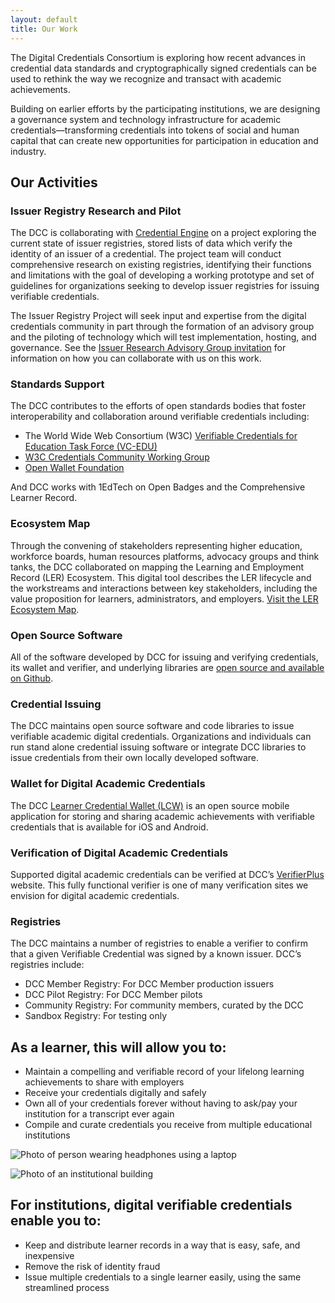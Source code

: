 ```yaml
---
layout: default
title: Our Work
---
```


The Digital Credentials Consortium is exploring how recent advances in credential data standards and cryptographically signed credentials can be used to rethink the way we recognize and transact with academic achievements.

Building on earlier efforts by the participating institutions, we are designing a governance system and technology infrastructure for academic credentials—transforming credentials into tokens of social and human capital that can create new opportunities for participation in education and industry. 


## Our Activities

### Issuer Registry Research and Pilot

The DCC is collaborating with [Credential Engine](https://credentialengine.org/) on a project exploring the current state of issuer registries, stored lists of data which verify the identity of an issuer of a credential. The project team will conduct comprehensive research on existing registries, identifying their functions and limitations with the goal of developing a working prototype and set of guidelines for organizations seeking to develop issuer registries for issuing verifiable credentials. 

The Issuer Registry Project will seek input and expertise from the digital credentials community in part through the formation of an advisory group and the piloting of technology which will test implementation, hosting, and governance. See the [Issuer Research Advisory Group invitation](https://wiki.dcconsortium.org/app/page/1mw_tUoyhqeigNYf8L47kbVx-p3KMAEL9XYHy5lsUGC4?p=1h1VJHHv2zSe0n9Ltg-KQevSuqWbGcExy) for information on how you can collaborate with us on this work. 


### Standards Support

The DCC contributes to the efforts of open standards bodies that foster interoperability and collaboration around verifiable credentials including:

* The World Wide Web Consortium (W3C) [Verifiable Credentials for Education Task Force (VC-EDU)](https://w3c-ccg.github.io/vc-ed/)
* [W3C Credentials Community Working Group](https://www.w3.org/community/credentials/)
* [Open Wallet Foundation](https://openwallet.foundation)

And DCC works with 1EdTech on Open Badges and the Comprehensive Learner Record.

### Ecosystem Map
Through the convening of stakeholders representing higher education, workforce boards, human resources platforms, advocacy groups and think tanks, the DCC collaborated on mapping the Learning and Employment Record (LER) Ecosystem. This digital tool describes the LER lifecycle and the workstreams and interactions between key stakeholders, including the value proposition for learners, administrators, and employers. [Visit the LER Ecosystem Map](https://lermap.t3networkhub.org/). 

### Open Source Software
All of the software developed by DCC for issuing and verifying credentials, its wallet and verifier, and underlying libraries are [open source and available on Github](https://github.com/digitalcredentials/).

### Credential Issuing
The DCC maintains open source software and code libraries to issue verifiable academic digital credentials. Organizations and individuals can run stand alone credential issuing software or integrate DCC libraries to issue credentials from their own locally developed software.

### Wallet for Digital Academic Credentials
The DCC [Learner Credential Wallet (LCW)](https://lcw.app/) is an open source mobile application for storing and sharing academic achievements with verifiable credentials that is available for iOS and Android.

### Verification of Digital Academic Credentials
Supported digital academic credentials can be verified at DCC’s [VerifierPlus](https://verifierplus.org/) website. This fully functional verifier is one of many verification sites we envision for digital academic credentials.

### Registries
The DCC maintains a number of registries to enable a verifier to confirm that a given Verifiable Credential was signed by a known issuer. DCC’s registries include:
* DCC Member Registry: For DCC Member production issuers
* DCC Pilot Registry: For DCC Member pilots
* Community Registry: For community members, curated by the DCC
* Sandbox Registry: For testing only

<!-- Grid format that places text block and images side by side at wide screen size -->
<div class="row">
<div class="col-lg-5"  markdown="1">

## As a learner, this will allow you to:

* Maintain a compelling and verifiable record of your lifelong learning achievements to share with employers
* Receive your credentials digitally and safely
* Own all of your credentials forever without having to ask/pay your institution for a transcript ever again
* Compile and curate credentials you receive from multiple educational institutions

</div>
<div class="col-lg-7 order-first order-lg-0" markdown="1">

![Photo of person wearing headphones using a laptop](/images/photo-1.jpg)

</div>
</div>


<div class="row mt-3">
<div class="col-lg-7" markdown="1">

![Photo of an institutional building](/images/photo-2.jpg)

</div>
<div class="col-lg-5"  markdown="1">

## For institutions, digital verifiable credentials enable you to:

* Keep and distribute learner records in a way that is easy, safe, and inexpensive
* Remove the risk of identity fraud
* Issue multiple credentials to a single learner easily, using the same streamlined process

</div>
</div>
